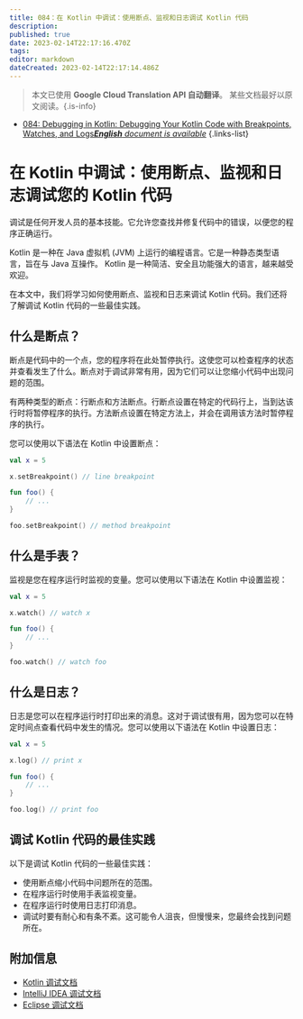 ```yaml
---
title: 084：在 Kotlin 中调试：使用断点、监视和日志调试 Kotlin 代码
description: 
published: true
date: 2023-02-14T22:17:16.470Z
tags: 
editor: markdown
dateCreated: 2023-02-14T22:17:14.486Z
---
```


> 本文已使用 **Google Cloud Translation API 自动翻译**。
某些文档最好以原文阅读。{.is-info}



- [084: Debugging in Kotlin: Debugging Your Kotlin Code with Breakpoints, Watches, and Logs***English** document is available*](/en/Knowledge-base/Kotlin/Learning/084-debugging-in-kotlin-debugging-your-kotlin-code-with-breakpoints-watches-and-logs)
{.links-list}


# 在 Kotlin 中调试：使用断点、监视和日志调试您的 Kotlin 代码

调试是任何开发人员的基本技能。它允许您查找并修复代码中的错误，以便您的程序正确运行。

Kotlin 是一种在 Java 虚拟机 (JVM) 上运行的编程语言。它是一种静态类型语言，旨在与 Java 互操作。 Kotlin 是一种简洁、安全且功能强大的语言，越来越受欢迎。

在本文中，我们将学习如何使用断点、监视和日志来调试 Kotlin 代码。我们还将了解调试 Kotlin 代码的一些最佳实践。

## 什么是断点？

断点是代码中的一个点，您的程序将在此处暂停执行。这使您可以检查程序的状态并查看发生了什么。断点对于调试非常有用，因为它们可以让您缩小代码中出现问题的范围。

有两种类型的断点：行断点和方法断点。行断点设置在特定的代码行上，当到达该行时将暂停程序的执行。方法断点设置在特定方法上，并会在调用该方法时暂停程序的执行。

您可以使用以下语法在 Kotlin 中设置断点：

```kotlin
val x = 5

x.setBreakpoint() // line breakpoint

fun foo() {
    // ...
}

foo.setBreakpoint() // method breakpoint
```

## 什么是手表？

监视是您在程序运行时监视的变量。您可以使用以下语法在 Kotlin 中设置监视：

```kotlin
val x = 5

x.watch() // watch x

fun foo() {
    // ...
}

foo.watch() // watch foo
```

## 什么是日志？

日志是您可以在程序运行时打印出来的消息。这对于调试很有用，因为您可以在特定时间点查看代码中发生的情况。您可以使用以下语法在 Kotlin 中设置日志：

```kotlin
val x = 5

x.log() // print x

fun foo() {
    // ...
}

foo.log() // print foo
```

## 调试 Kotlin 代码的最佳实践

以下是调试 Kotlin 代码的一些最佳实践：

- 使用断点缩小代码中问题所在的范围。
- 在程序运行时使用手表监视变量。
- 在程序运行时使用日志打印消息。
- 调试时要有耐心和有条不紊。这可能令人沮丧，但慢慢来，您最终会找到问题所在。

## 附加信息

- [Kotlin 调试文档](https://kotlinlang.org/docs/reference/debugging.html)
- [IntelliJ IDEA 调试文档](https://www.jetbrains.com/help/idea/debugging.html)
- [Eclipse 调试文档](https://help.eclipse.org/2018-09/index.jsp?topic=%2Forg.eclipse.jdt.doc.user%2Fconcepts%2Fconcepts-debug.htm)